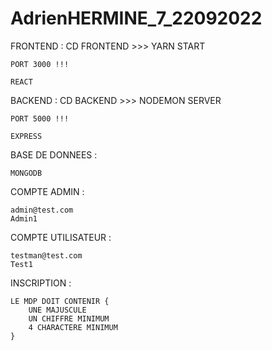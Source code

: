 # AdrienHERMINE_7_22092022

FRONTEND :
    CD FRONTEND >>> YARN START 

    PORT 3000 !!!

    REACT

BACKEND :
    CD BACKEND >>> NODEMON SERVER

    PORT 5000 !!!

    EXPRESS

BASE DE DONNEES :

    MONGODB

COMPTE ADMIN :

    admin@test.com
    Admin1

COMPTE UTILISATEUR :

    testman@test.com
    Test1

INSCRIPTION :

    LE MDP DOIT CONTENIR {
        UNE MAJUSCULE
        UN CHIFFRE MINIMUM
        4 CHARACTERE MINIMUM
    }